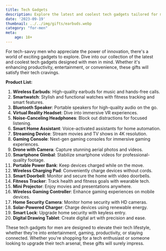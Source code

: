 ```yaml
---
title: Tech Gadgets
description: Explore the latest and coolest tech gadgets tailored for men with a passion for technology.
date: '2023-09-19'
thumbnail: ../../img/gifts/earbuds.webp
category: "for-men"
meta:
    age: 18+
---
```

For tech-savvy men who appreciate the power of innovation, there's a world of exciting gadgets to explore. Dive into our collection of the latest and coolest tech gadgets designed with men in mind. Whether it's enhancing productivity, entertainment, or convenience, these gifts will satisfy their tech cravings.

**Product List:**
1. **Wireless Earbuds**: High-quality earbuds for music and hands-free calls.
2. **Smartwatch**: Stylish and functional watches with fitness tracking and smart features.
3. **Bluetooth Speaker**: Portable speakers for high-quality audio on the go.
4. **Virtual Reality Headset**: Dive into immersive VR experiences.
5. **Noise-Canceling Headphones**: Block out distractions for focused listening.
6. **Smart Home Assistant**: Voice-activated assistants for home automation.
7. **Streaming Device**: Stream movies and TV shows in 4K resolution.
8. **Gaming Console**: Next-gen gaming consoles for immersive gaming experiences.
9. **Drone with Camera**: Capture stunning aerial photos and videos.
10. **Smartphone Gimbal**: Stabilize smartphone videos for professional-quality footage.
11. **Portable Power Bank**: Keep devices charged while on the move.
12. **Wireless Charging Pad**: Conveniently charge devices without cords.
13. **Smart Doorbell**: Monitor and secure the home with video doorbells.
14. **Fitness Tracker**: Track health and fitness goals with wearable tech.
15. **Mini Projector**: Enjoy movies and presentations anywhere.
16. **Wireless Gaming Controller**: Enhance gaming experiences on mobile devices.
17. **Home Security Camera**: Monitor home security with HD cameras.
18. **Solar-Powered Charger**: Charge devices using renewable energy.
19. **Smart Lock**: Upgrade home security with keyless entry.
20. **Digital Drawing Tablet**: Create digital art with precision and ease.

These tech gadgets for men are designed to elevate their tech lifestyle, whether they're into entertainment, gaming, productivity, or staying connected. Whether you're shopping for a tech enthusiast or someone looking to upgrade their tech arsenal, these gifts will surely impress.
